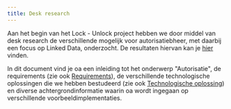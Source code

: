 ```yaml
---
title: Desk research
---
```

Aan het begin van het Lock - Unlock project hebben we door middel van desk research de verschillende mogelijk voor autorisatiebheer, met daarbij een focus op Linked Data, onderzocht. De resultaten hiervan kan je [hier](./Lock%20Unlock%20-%20Desk%20Research%20Autorisatie%20v1.0%20-%2027102023.pdf) vinden.

In dit document vind je oa een inleiding tot het onderwerp "Autorisatie", de requirements (zie ook [Requirements](./requirements.md)), de verschillende technologische oplossingen die we hebben bestudeerd (zie ook [Technologische oplossing](./opties.md)) en diverse achtergrondinformatie waarin oa wordt ingegaan op verschillende voorbeeldimplementaties.